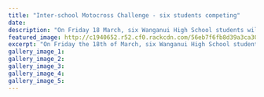 ```yaml
---
title: "Inter-school Motocross Challenge - six students competing"
date: 
description: "On Friday 18 March, six Wanganui High School students will be competing in the 2016 Inter-school Motocross Challenge being held in Rotorua. Here is a report from Joe Wainhouse about the weekend..."
featured_image: http://c1940652.r52.cf0.rackcdn.com/56eb7f6fb8d39a3ca300241f/Motocross-champs-WHS-students-March-2016.png
excerpt: "On Friday the 18th of March, six Wanganui High School students will be competing in the 2016 Inter-school Motocross Challenge being held in Rotorua."
gallery_image_1: 
gallery_image_2: 
gallery_image_3: 
gallery_image_4: 
gallery_image_5: 
---
```

